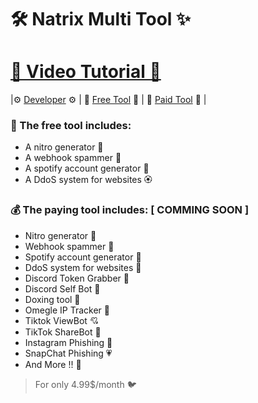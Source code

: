 # 🛠️ Natrix Multi Tool ✨

# [🎥 Video Tutorial 🎥](SOON)
 |⚙️ [Developer](https://github.com/natrixdev) ⚙️ | 🙂 [Free Tool](https://github.com/natrixdev/natrix-mutltiTool/tree/main/FreeTool) 🙂 | 💎 [Paid Tool](https://github.com/natrixdev/natrix-mutltiTool/tree/main/PaidTool) 💎 |

### 👜 The free tool includes: 
- A nitro generator 💐
- A webhook spammer 🌸
- A spotify account generator 💮
- A DdoS system for websites 🏵️

### 💰 The paying tool includes: [ COMMING SOON ]
- Nitro generator 🌼
- Webhook spammer 🌷
- Spotify account generator 🌻
- DdoS system for websites 💛
- Discord Token Grabber 💜
- Discord Self Bot 🤎
- Doxing tool 🖤
- Omegle IP Tracker 🤍
- Tiktok ViewBot 💘
- TikTok ShareBot 💝
- Instagram Phishing 💖
- SnapChat Phishing 💗
- And More !! 🧡


> For only 4.99$/month 🐦
